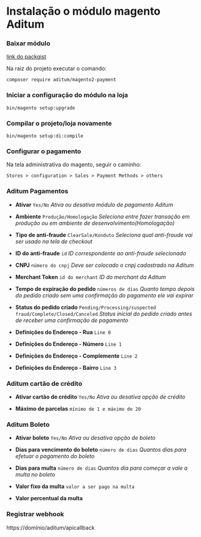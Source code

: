 
# Instalação o módulo magento Aditum


### Baixar módulo
[link do packgist](https://packagist.org/packages/aditum/magento2-payment)

Na raiz do projeto executar o comando:

```shell
composer require aditum/magento2-payment
```

### Iniciar a configuração do módulo na loja
```shell
bin/magento setup:upgrade
```


### Compilar o projeto/loja novamente
```shell
bin/magento setup:di:compile
```


### Configurar o pagamento
Na tela administrativa do magento, seguir o caminho:
```
Stores > configuration > Sales > Payment Methods > others
```

### Aditum Pagamentos
- **Ativar** `Yes/No` 
*Ativa ou desativa módulo de pagamento Aditum*

- **Ambiente** `Produção/Homologação`
*Seleciona entre fazer transação em produção ou em ambiente de desenvolvimento(Homologação)*

- **Tipo de anti-fraude** `ClearSale/Konduto`
*Seleciona qual anti-fraude vai ser usado na tela de checkout*

- **ID do anti-fraude** `id`
*ID correspondente ao anti-fraude selecionado*

- **CNPJ** `número do cnpj`
*Deve ser colocado o cnpj cadastrado na Aditum*

- **Merchant Token** `id do merchant`
*ID do merchant da Aditum*

- **Tempo de expiração do pedido** `números de dias`
*Quanto tempo depois do pedido criado sem uma confirmação do pagamento ele vai expirar*

- **Status do pedido criado** `Pending/Processing/suspected fraud/Complete/Closed/Canceled`
*Status inicial do pedido criado antes de receber uma confirmação de pagamento*

- **Definições do Endereço - Rua** `Line 0`
- **Definições do Endereço - Número** `Line 1`
- **Definições do Endereço - Complemente** `Line 2`
- **Definições do Endereço - Bairro** `Line 3`


### Aditum cartão de crédito

- **Ativar cartão de crédito** `Yes/No` 
*Ativa ou desativa opção de crédito*

- **Máximo de parcelas** `mínimo de 1 e máximo de 20`

###  Aditum Boleto
- **Ativar  boleto** `Yes/No` 
*Ativa ou desativa opção de boleto*

- **Dias para vencimento do boleto** `número de dias` 
*Quantos dias para efetuar o pagamento do boleto*

- **Dias para multa** `número de dias` 
*Quantos dia para começar a vale a multa no boleto*

- **Valor fixo da multa**  `valor a ser pago na multa`

- **Valor percentual da multa**  

### Registrar webhook
https://domínio/aditum/apicallback
